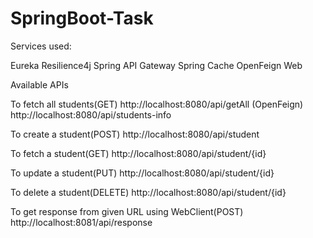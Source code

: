 # SpringBoot-Task


Services used:

Eureka
Resilience4j
Spring API Gateway
Spring Cache
OpenFeign
Web


Available APIs

To fetch all students(GET)
http://localhost:8080/api/getAll   (OpenFeign)
http://localhost:8080/api/students-info

To create a student(POST)
http://localhost:8080/api/student

To fetch a student(GET)
http://localhost:8080/api/student/{id}

To update a student(PUT)
http://localhost:8080/api/student/{id}

To delete a student(DELETE)
http://localhost:8080/api/student/{id}

To get response from given URL using WebClient(POST)
http://localhost:8081/api/response

